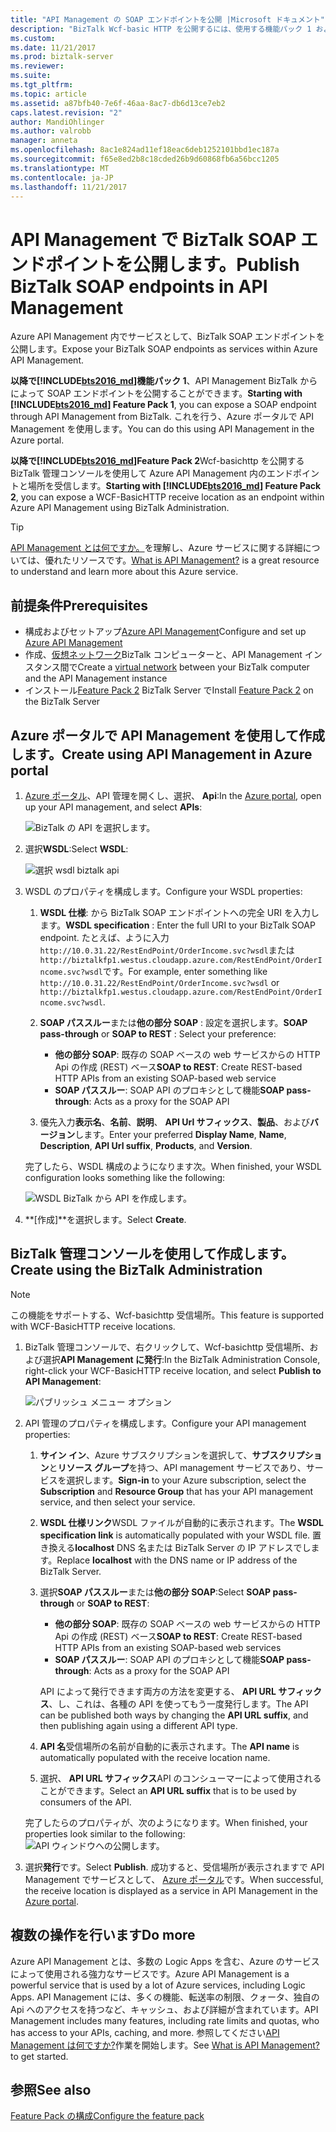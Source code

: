 ```yaml
---
title: "API Management の SOAP エンドポイントを公開 |Microsoft ドキュメント"
description: "BizTalk Wcf-basic HTTP を公開するには、使用する機能パック 1 および Feature Pack 2 は、API management 内で SOAP エンドポイントと場所を受信します。 BizTalk 管理コンソールを使用してこれを行うか、Azure ポータルで API Management 内で直接、エンドポイントを貼り付けますことができます。"
ms.custom: 
ms.date: 11/21/2017
ms.prod: biztalk-server
ms.reviewer: 
ms.suite: 
ms.tgt_pltfrm: 
ms.topic: article
ms.assetid: a87bfb40-7e6f-46aa-8ac7-db6d13ce7eb2
caps.latest.revision: "2"
author: MandiOhlinger
ms.author: valrobb
manager: anneta
ms.openlocfilehash: 8ac1e824ad11ef18eac6deb1252101bbd1ec187a
ms.sourcegitcommit: f65e8ed2b8c18cded26b9d60868fb6a56bcc1205
ms.translationtype: MT
ms.contentlocale: ja-JP
ms.lasthandoff: 11/21/2017
---
```

# <a name="publish-biztalk-soap-endpoints-in-api-management"></a><span data-ttu-id="236e5-104">API Management で BizTalk SOAP エンドポイントを公開します。</span><span class="sxs-lookup"><span data-stu-id="236e5-104">Publish BizTalk SOAP endpoints in API Management</span></span>

<span data-ttu-id="236e5-105">Azure API Management 内でサービスとして、BizTalk SOAP エンドポイントを公開します。</span><span class="sxs-lookup"><span data-stu-id="236e5-105">Expose your BizTalk SOAP endpoints as services within Azure API Management.</span></span> 

<span data-ttu-id="236e5-106">**以降で[!INCLUDE[bts2016_md](../includes/bts2016-md.md)]機能パック 1**、API Management BizTalk からによって SOAP エンドポイントを公開することができます。</span><span class="sxs-lookup"><span data-stu-id="236e5-106">**Starting with [!INCLUDE[bts2016_md](../includes/bts2016-md.md)] Feature Pack 1**, you can expose a SOAP endpoint through API Management from BizTalk.</span></span> <span data-ttu-id="236e5-107">これを行う、Azure ポータルで API Management を使用します。</span><span class="sxs-lookup"><span data-stu-id="236e5-107">You can do this using  API Management in the Azure portal.</span></span> 

<span data-ttu-id="236e5-108">**以降で[!INCLUDE[bts2016_md](../includes/bts2016-md.md)]Feature Pack 2**Wcf-basichttp を公開する BizTalk 管理コンソールを使用して Azure API Management 内のエンドポイントと場所を受信します。</span><span class="sxs-lookup"><span data-stu-id="236e5-108">**Starting with [!INCLUDE[bts2016_md](../includes/bts2016-md.md)] Feature Pack 2**, you can expose a WCF-BasicHTTP receive location as an endpoint within Azure API Management using BizTalk Administration.</span></span> 

> [!TIP]
> <span data-ttu-id="236e5-109">[API Management とは何ですか。](https://docs.microsoft.com/en-us/azure/api-management/api-management-key-concepts)を理解し、Azure サービスに関する詳細については、優れたリソースです。</span><span class="sxs-lookup"><span data-stu-id="236e5-109">[What is API Management?](https://docs.microsoft.com/en-us/azure/api-management/api-management-key-concepts) is a great resource to understand and learn more about this Azure service.</span></span>

## <a name="prerequisites"></a><span data-ttu-id="236e5-110">前提条件</span><span class="sxs-lookup"><span data-stu-id="236e5-110">Prerequisites</span></span>
* <span data-ttu-id="236e5-111">構成およびセットアップ[Azure API Management](https://docs.microsoft.com/en-us/azure/api-management/api-management-get-started)</span><span class="sxs-lookup"><span data-stu-id="236e5-111">Configure and set up [Azure API Management](https://docs.microsoft.com/en-us/azure/api-management/api-management-get-started)</span></span>
* <span data-ttu-id="236e5-112">作成、[仮想ネットワーク](https://docs.microsoft.com/azure/api-management/api-management-using-with-vnet)BizTalk コンピューターと、API Management インスタンス間で</span><span class="sxs-lookup"><span data-stu-id="236e5-112">Create a [virtual network](https://docs.microsoft.com/azure/api-management/api-management-using-with-vnet) between your BizTalk computer and the API Management instance</span></span>
* <span data-ttu-id="236e5-113">インストール[Feature Pack 2](https://aka.ms/bts2016fp2) BizTalk Server で</span><span class="sxs-lookup"><span data-stu-id="236e5-113">Install [Feature Pack 2](https://aka.ms/bts2016fp2) on the BizTalk Server</span></span>

## <a name="create-using-api-management-in-azure-portal"></a><span data-ttu-id="236e5-114">Azure ポータルで API Management を使用して作成します。</span><span class="sxs-lookup"><span data-stu-id="236e5-114">Create using API Management in Azure portal</span></span> 
1. <span data-ttu-id="236e5-115">[Azure ポータル](https://portal.azure.com)、API 管理を開くし、選択、 **Api**:</span><span class="sxs-lookup"><span data-stu-id="236e5-115">In the [Azure portal](https://portal.azure.com), open up your API management, and select **APIs**:</span></span>

    ![BizTalk の API を選択します。](../core/media/select-api-for-biztalk.png)
    
2. <span data-ttu-id="236e5-117">選択**WSDL**:</span><span class="sxs-lookup"><span data-stu-id="236e5-117">Select **WSDL**:</span></span>

    ![選択 wsdl biztalk api](../core/media/select-wsdl-biztalk-api.png)
    
3. <span data-ttu-id="236e5-119">WSDL のプロパティを構成します。</span><span class="sxs-lookup"><span data-stu-id="236e5-119">Configure your WSDL properties:</span></span> 

    1. <span data-ttu-id="236e5-120">**WSDL 仕様**: から BizTalk SOAP エンドポイントへの完全 URI を入力します。</span><span class="sxs-lookup"><span data-stu-id="236e5-120">**WSDL specification** : Enter the full URI to your BizTalk SOAP endpoint.</span></span> <span data-ttu-id="236e5-121">たとえば、ように入力`http://10.0.31.22/RestEndPoint/OrderIncome.svc?wsdl`または`http://biztalkfp1.westus.cloudapp.azure.com/RestEndPoint/OrderIncome.svc?wsdl`です。</span><span class="sxs-lookup"><span data-stu-id="236e5-121">For example, enter something like `http://10.0.31.22/RestEndPoint/OrderIncome.svc?wsdl` or `http://biztalkfp1.westus.cloudapp.azure.com/RestEndPoint/OrderIncome.svc?wsdl`.</span></span>  

    2. <span data-ttu-id="236e5-122">**SOAP パススルー**または**他の部分 SOAP** : 設定を選択します。</span><span class="sxs-lookup"><span data-stu-id="236e5-122">**SOAP pass-through** or **SOAP to REST** : Select your preference:</span></span> 
        * <span data-ttu-id="236e5-123">**他の部分 SOAP**: 既存の SOAP ベースの web サービスからの HTTP Api の作成 (REST) ベース</span><span class="sxs-lookup"><span data-stu-id="236e5-123">**SOAP to REST**: Create REST-based HTTP APIs from an existing SOAP-based web service</span></span>
        * <span data-ttu-id="236e5-124">**SOAP パススルー**: SOAP API のプロキシとして機能</span><span class="sxs-lookup"><span data-stu-id="236e5-124">**SOAP pass-through**: Acts as a proxy for the SOAP API</span></span> 

    3. <span data-ttu-id="236e5-125">優先入力**表示名**、**名前**、**説明**、 **API Url サフィックス**、**製品**、および**バージョン**します。</span><span class="sxs-lookup"><span data-stu-id="236e5-125">Enter your preferred **Display Name**, **Name**, **Description**, **API Url suffix**, **Products**, and **Version**.</span></span>

    <span data-ttu-id="236e5-126">完了したら、WSDL 構成のようになります次。</span><span class="sxs-lookup"><span data-stu-id="236e5-126">When finished, your WSDL configuration looks something like the following:</span></span> 

    ![WSDL BizTalk から API を作成します。](../core/media/create-api-from-wsdl-biztalk.png)

4. <span data-ttu-id="236e5-128">**[作成]**を選択します。</span><span class="sxs-lookup"><span data-stu-id="236e5-128">Select **Create**.</span></span>

## <a name="create-using-the-biztalk-administration"></a><span data-ttu-id="236e5-129">BizTalk 管理コンソールを使用して作成します。</span><span class="sxs-lookup"><span data-stu-id="236e5-129">Create using the BizTalk Administration</span></span>

> [!NOTE] 
> <span data-ttu-id="236e5-130">この機能をサポートする、Wcf-basichttp 受信場所。</span><span class="sxs-lookup"><span data-stu-id="236e5-130">This feature is supported with WCF-BasicHTTP receive locations.</span></span> 

1. <span data-ttu-id="236e5-131">BizTalk 管理コンソールで、右クリックして、Wcf-basichttp 受信場所、および選択**API Management に発行**:</span><span class="sxs-lookup"><span data-stu-id="236e5-131">In the BizTalk Administration Console, right-click your WCF-BasicHTTP receive location, and select **Publish to API Management**:</span></span>  

    ![パブリッシュ メニュー オプション](../core/media/publish-to-api-management-option.png)
 
2. <span data-ttu-id="236e5-133">API 管理のプロパティを構成します。</span><span class="sxs-lookup"><span data-stu-id="236e5-133">Configure your API management properties:</span></span> 

    1. <span data-ttu-id="236e5-134">**サイン イン**、Azure サブスクリプションを選択して、**サブスクリプション**と**リソース グループ**を持つ、API management サービスであり、サービスを選択します。</span><span class="sxs-lookup"><span data-stu-id="236e5-134">**Sign-in** to your Azure subscription, select the **Subscription** and **Resource Group** that has your API management service, and then select your service.</span></span>

    2. <span data-ttu-id="236e5-135">**WSDL 仕様リンク**WSDL ファイルが自動的に表示されます。</span><span class="sxs-lookup"><span data-stu-id="236e5-135">The **WSDL specification link** is automatically populated with your WSDL file.</span></span> <span data-ttu-id="236e5-136">置き換える**localhost** DNS 名または BizTalk Server の IP アドレスでします。</span><span class="sxs-lookup"><span data-stu-id="236e5-136">Replace **localhost** with the DNS name or IP address of the BizTalk Server.</span></span> 

    3. <span data-ttu-id="236e5-137">選択**SOAP パススルー**または**他の部分 SOAP**:</span><span class="sxs-lookup"><span data-stu-id="236e5-137">Select **SOAP pass-through** or **SOAP to REST**:</span></span>  
        * <span data-ttu-id="236e5-138">**他の部分 SOAP**: 既存の SOAP ベースの web サービスからの HTTP Api の作成 (REST) ベース</span><span class="sxs-lookup"><span data-stu-id="236e5-138">**SOAP to REST**: Create REST-based HTTP APIs from an existing SOAP-based web services</span></span>
        * <span data-ttu-id="236e5-139">**SOAP パススルー**: SOAP API のプロキシとして機能</span><span class="sxs-lookup"><span data-stu-id="236e5-139">**SOAP pass-through**: Acts as a proxy for the SOAP API</span></span> 

        <span data-ttu-id="236e5-140">API によって発行できます両方の方法を変更する、 **API URL サフィックス**、し、これは、各種の API を使ってもう一度発行します。</span><span class="sxs-lookup"><span data-stu-id="236e5-140">The API can be published both ways by changing the **API URL suffix**, and then publishing again using a different API type.</span></span>

    4. <span data-ttu-id="236e5-141">**API 名**受信場所の名前が自動的に表示されます。</span><span class="sxs-lookup"><span data-stu-id="236e5-141">The **API name** is automatically populated with the receive location name.</span></span>

    5. <span data-ttu-id="236e5-142">選択、 **API URL サフィックス**API のコンシューマーによって使用されることができます。</span><span class="sxs-lookup"><span data-stu-id="236e5-142">Select an **API URL suffix** that is to be used by consumers of the API.</span></span> 

    <span data-ttu-id="236e5-143">完了したらのプロパティが、次のようになります。</span><span class="sxs-lookup"><span data-stu-id="236e5-143">When finished, your properties look similar to the following:</span></span>  
    ![API ウィンドウへの公開します。](../core/media/api-management-publish-window.png)


3. <span data-ttu-id="236e5-145">選択**発行**です。</span><span class="sxs-lookup"><span data-stu-id="236e5-145">Select **Publish**.</span></span> <span data-ttu-id="236e5-146">成功すると、受信場所が表示されますで API Management でサービスとして、 [Azure ポータル](https://portal.azure.com)です。</span><span class="sxs-lookup"><span data-stu-id="236e5-146">When successful, the receive location is displayed as a service in API Management in the [Azure portal](https://portal.azure.com).</span></span> 

## <a name="do-more"></a><span data-ttu-id="236e5-147">複数の操作を行います</span><span class="sxs-lookup"><span data-stu-id="236e5-147">Do more</span></span>
<span data-ttu-id="236e5-148">Azure API Management とは、多数の Logic Apps を含む、Azure のサービスによって使用される強力なサービスです。</span><span class="sxs-lookup"><span data-stu-id="236e5-148">Azure API Management is a powerful service that is used by a lot of Azure services, including Logic Apps.</span></span> <span data-ttu-id="236e5-149">API Management には、多くの機能、転送率の制限、クォータ、独自の Api へのアクセスを持つなど、キャッシュ、および詳細が含まれています。</span><span class="sxs-lookup"><span data-stu-id="236e5-149">API Management includes many features, including rate limits and quotas, who has access to your APIs, caching, and more.</span></span> <span data-ttu-id="236e5-150">参照してください[API Management は何ですか?](https://docs.microsoft.com/en-us/azure/api-management/api-management-key-concepts)作業を開始します。</span><span class="sxs-lookup"><span data-stu-id="236e5-150">See [What is API Management?](https://docs.microsoft.com/en-us/azure/api-management/api-management-key-concepts) to get started.</span></span>

## <a name="see-also"></a><span data-ttu-id="236e5-151">参照</span><span class="sxs-lookup"><span data-stu-id="236e5-151">See also</span></span>
[<span data-ttu-id="236e5-152">Feature Pack の構成</span><span class="sxs-lookup"><span data-stu-id="236e5-152">Configure the feature pack</span></span>](configure-the-feature-pack.md)

